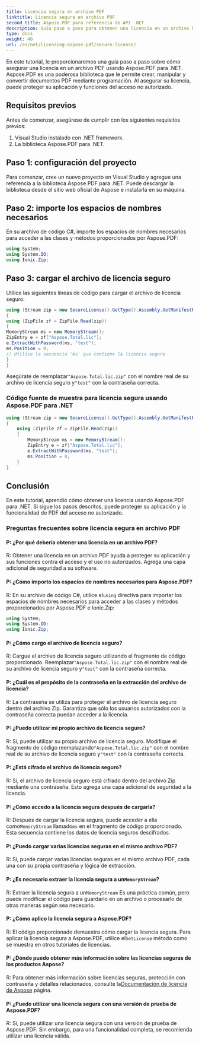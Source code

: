 ```yaml
---
title: Licencia segura en archivo PDF
linktitle: Licencia segura en archivo PDF
second_title: Aspose.PDF para referencia de API .NET
description: Guía paso a paso para obtener una licencia en un archivo PDF usando Aspose.PDF para .NET. Proteja su aplicación PDF del acceso no autorizado.
type: docs
weight: 40
url: /es/net/licensing-aspose-pdf/secure-license/
---
```

En este tutorial, le proporcionaremos una guía paso a paso sobre cómo asegurar una licencia en un archivo PDF usando Aspose.PDF para .NET. Aspose.PDF es una poderosa biblioteca que le permite crear, manipular y convertir documentos PDF mediante programación. Al asegurar su licencia, puede proteger su aplicación y funciones del acceso no autorizado.

## Requisitos previos

Antes de comenzar, asegúrese de cumplir con los siguientes requisitos previos:

1. Visual Studio instalado con .NET framework.
2. La biblioteca Aspose.PDF para .NET.

## Paso 1: configuración del proyecto

Para comenzar, cree un nuevo proyecto en Visual Studio y agregue una referencia a la biblioteca Aspose.PDF para .NET. Puede descargar la biblioteca desde el sitio web oficial de Aspose e instalarla en su máquina.

## Paso 2: importe los espacios de nombres necesarios

En su archivo de código C#, importe los espacios de nombres necesarios para acceder a las clases y métodos proporcionados por Aspose.PDF:

```csharp
using System;
using System.IO;
using Ionic.Zip;
```

## Paso 3: cargar el archivo de licencia seguro

Utilice las siguientes líneas de código para cargar el archivo de licencia seguro:

```csharp
using (Stream zip = new SecureLicense().GetType().Assembly.GetManifestResourceStream("Aspose.Total.lic.zip"))
{
using (ZipFile zf = ZipFile.Read(zip))
{
MemoryStream ms = new MemoryStream();
ZipEntry e = zf["Aspose.Total.lic"];
e.ExtractWithPassword(ms, "test");
ms.Position = 0;
// Utilice la secuencia 'ms' que contiene la licencia segura
}
}
```
 Asegúrate de reemplazar`"Aspose.Total.lic.zip"` con el nombre real de su archivo de licencia seguro y`"test"` con la contraseña correcta.

### Código fuente de muestra para licencia segura usando Aspose.PDF para .NET 

```csharp
using (Stream zip = new SecureLicense().GetType().Assembly.GetManifestResourceStream("Aspose.Total.lic.zip"))
{
	using (ZipFile zf = ZipFile.Read(zip))
	{
		MemoryStream ms = new MemoryStream();
		ZipEntry e = zf["Aspose.Total.lic"];
		e.ExtractWithPassword(ms, "test");
		ms.Position = 0;
	}
}

```


## Conclusión

En este tutorial, aprendió cómo obtener una licencia usando Aspose.PDF para .NET. Si sigue los pasos descritos, puede proteger su aplicación y la funcionalidad de PDF del acceso no autorizado.

### Preguntas frecuentes sobre licencia segura en archivo PDF

#### P: ¿Por qué debería obtener una licencia en un archivo PDF?

R: Obtener una licencia en un archivo PDF ayuda a proteger su aplicación y sus funciones contra el acceso y el uso no autorizados. Agrega una capa adicional de seguridad a su software.

#### P: ¿Cómo importo los espacios de nombres necesarios para Aspose.PDF?

 R: En su archivo de código C#, utilice el`using` directiva para importar los espacios de nombres necesarios para acceder a las clases y métodos proporcionados por Aspose.PDF e Ionic.Zip:
```csharp
using System;
using System.IO;
using Ionic.Zip;
```

#### P: ¿Cómo cargo el archivo de licencia seguro?

 R: Cargue el archivo de licencia seguro utilizando el fragmento de código proporcionado. Reemplazar`"Aspose.Total.lic.zip"` con el nombre real de su archivo de licencia seguro y`"test"` con la contraseña correcta.

#### P: ¿Cuál es el propósito de la contraseña en la extracción del archivo de licencia?

R: La contraseña se utiliza para proteger el archivo de licencia seguro dentro del archivo Zip. Garantiza que sólo los usuarios autorizados con la contraseña correcta puedan acceder a la licencia.

#### P: ¿Puedo utilizar mi propio archivo de licencia seguro?

 R: Sí, puede utilizar su propio archivo de licencia seguro. Modifique el fragmento de código reemplazando`"Aspose.Total.lic.zip"` con el nombre real de su archivo de licencia seguro y`"test"` con la contraseña correcta.

#### P: ¿Está cifrado el archivo de licencia seguro?

R: Sí, el archivo de licencia seguro está cifrado dentro del archivo Zip mediante una contraseña. Esto agrega una capa adicional de seguridad a la licencia.

#### P: ¿Cómo accedo a la licencia segura después de cargarla?

 R: Después de cargar la licencia segura, puede acceder a ella como`MemoryStream` llamado`ms` en el fragmento de código proporcionado. Esta secuencia contiene los datos de licencia seguros descifrados.

#### P: ¿Puedo cargar varias licencias seguras en el mismo archivo PDF?

R: Sí, puede cargar varias licencias seguras en el mismo archivo PDF, cada una con su propia contraseña y lógica de extracción.

####  P: ¿Es necesario extraer la licencia segura a un`MemoryStream`?

 R: Extraer la licencia segura a un`MemoryStream` Es una práctica común, pero puede modificar el código para guardarlo en un archivo o procesarlo de otras maneras según sea necesario.

#### P: ¿Cómo aplico la licencia segura a Aspose.PDF?

 R: El código proporcionado demuestra cómo cargar la licencia segura. Para aplicar la licencia segura a Aspose.PDF, utilice el`SetLicense` método como se muestra en otros tutoriales de licencias.

#### P: ¿Dónde puedo obtener más información sobre las licencias seguras de los productos Aspose?

 R: Para obtener más información sobre licencias seguras, protección con contraseña y detalles relacionados, consulte la[Documentación de licencia de Aspose](https://docs.aspose.com/pdf/net/licensing/) página.

#### P: ¿Puedo utilizar una licencia segura con una versión de prueba de Aspose.PDF?

R: Sí, puede utilizar una licencia segura con una versión de prueba de Aspose.PDF. Sin embargo, para una funcionalidad completa, se recomienda utilizar una licencia válida.